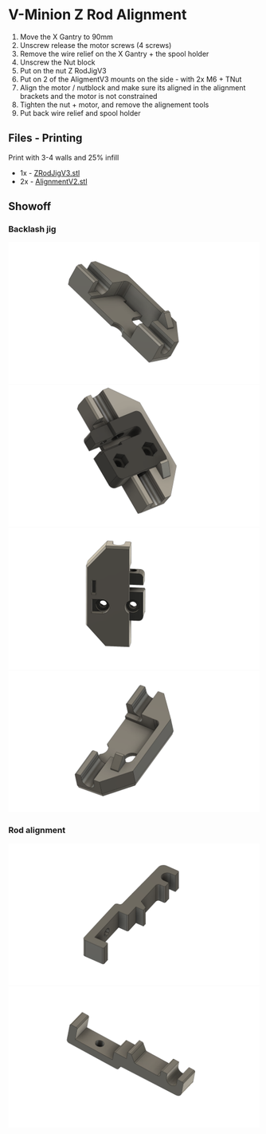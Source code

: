 # V-Minion Z Rod Alignment

1. Move the X Gantry to 90mm
2. Unscrew release the motor screws (4 screws)
3. Remove the wire relief on the X Gantry + the spool holder
4. Unscrew the Nut block
5. Put on the nut Z RodJigV3
6. Put on 2 of the AligmentV3 mounts on the side - with 2x M6 + TNut
7. Align the motor / nutblock and make sure its aligned in the alignment brackets and the motor is not constrained
8. Tighten the nut + motor, and remove the alignement tools
9. Put back wire relief and spool holder

## Files - Printing

Print with 3-4 walls and 25% infill

* 1x - [ZRodJigV3.stl](ZRodJigV3.stl)
* 2x - [AlignmentV2.stl](AlignmentV2.stl)

## Showoff

### Backlash jig
![BackLash_1.png](BackLash_1.png)
![BackLash_2.png](BackLash_2.png)
![BackLash_3.png](BackLash_3.png)
![BackLash_4.png](BackLash_4.png)

### Rod alignment
![RodAlignment.png](RodAlignement.png)
![RodAlignment2.png](RodAlignement2.png)